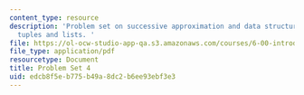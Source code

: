 ```yaml
---
content_type: resource
description: 'Problem set on successive approximation and data structures such as
  tuples and lists. '
file: https://ol-ocw-studio-app-qa.s3.amazonaws.com/courses/6-00-introduction-to-computer-science-and-programming-fall-2008/edcb8f5eb775b49a8dc2b6ee93ebf3e3_pset4.pdf
file_type: application/pdf
resourcetype: Document
title: Problem Set 4
uid: edcb8f5e-b775-b49a-8dc2-b6ee93ebf3e3
---
```

